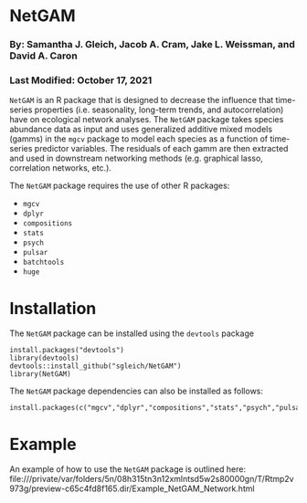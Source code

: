 # NetGAM
### By: Samantha J. Gleich, Jacob A. Cram, Jake L. Weissman, and David A. Caron
### Last Modified: October 17, 2021
`NetGAM` is an R package that is designed to decrease the influence that time-series properties (i.e. seasonality, long-term trends, and autocorrelation) have on ecological network analyses. The `NetGAM` package takes species abundance data as input and uses generalized additive mixed models (gamms) in the `mgcv` package to model each species as a function of time-series predictor variables. The residuals of each gamm are then extracted and used in downstream networking methods (e.g. graphical lasso, correlation networks, etc.).

The `NetGAM` package requires the use of other R packages:
- `mgcv`
- `dplyr`
- `compositions`
- `stats`
- `psych`
- `pulsar`
- `batchtools`
- `huge`

# Installation
The `NetGAM` package can be installed using the `devtools` package
```
install.packages("devtools")
library(devtools)
devtools::install_github("sgleich/NetGAM")
library(NetGAM)
```
The `NetGAM` package dependencies can also be installed as follows:
```
install.packages(c("mgcv","dplyr","compositions","stats","psych","pulsar","batchtools","huge"))
```

# Example
An example of how to use the `NetGAM` package is outlined here: file:///private/var/folders/5n/08h315tn3n12xmlntsd5w2s80000gn/T/Rtmp2v973g/preview-c65c4fd8f165.dir/Example_NetGAM_Network.html
